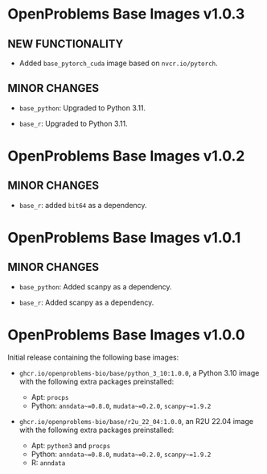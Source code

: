 # OpenProblems Base Images v1.0.3

## NEW FUNCTIONALITY

* Added `base_pytorch_cuda` image based on `nvcr.io/pytorch`.

## MINOR CHANGES

* `base_python`: Upgraded to Python 3.11.

* `base_r`: Upgraded to Python 3.11.

# OpenProblems Base Images v1.0.2

## MINOR CHANGES

* `base_r`: added `bit64` as a dependency.

# OpenProblems Base Images v1.0.1

## MINOR CHANGES

* `base_python`: Added scanpy as a dependency.

* `base_r`: Added scanpy as a dependency.

# OpenProblems Base Images v1.0.0

Initial release containing the following base images:

* `ghcr.io/openproblems-bio/base/python_3_10:1.0.0`, a Python 3.10 image with the following extra packages preinstalled:
  - Apt: `procps`
  - Python: `anndata~=0.8.0`, `mudata~=0.2.0`, `scanpy~=1.9.2`

* `ghcr.io/openproblems-bio/base/r2u_22_04:1.0.0`, an R2U 22.04 image with the following extra packages preinstalled:
  - Apt: `python3` and `procps`
  - Python: `anndata~=0.8.0`, `mudata~=0.2.0`, `scanpy~=1.9.2`
  - R: `anndata`
